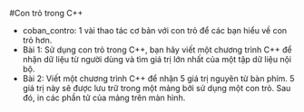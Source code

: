 ﻿﻿#Con trỏ trong C++
- coban_contro: 1 vài thao tác cơ bản với con trỏ để các bạn hiểu về con trỏ hơn. 
- Bài 1: Sử dụng con trỏ trong C++, bạn hãy viết một chương trình C++ để nhận dữ liệu từ người dùng và tìm giá trị lớn nhất của một tập dữ liệu nội bộ.
- Bài 2: Viết một chương trình C++ để nhận 5 giá trị nguyên từ bàn phím. 5 giá trị này sẽ được lưu trữ trong một mảng bởi sử dụng một con trỏ. Sau đó, in các phần tử của mảng trên màn hình.